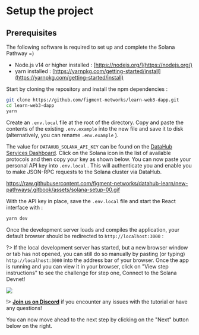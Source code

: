 # Setup the project

## Prerequisites

The following software is required to set up and complete the Solana Pathway =)

* Node.js v14 or higher installed : [https://nodejs.org/](https://nodejs.org/)
* yarn installed : [https://yarnpkg.com/getting-started/install](https://yarnpkg.com/getting-started/install)

Start by cloning the repository and install the npm dependencies :

```bash
git clone https://github.com/figment-networks/learn-web3-dapp.git
cd learn-web3-dapp
yarn
```

Create an `.env.local` file at the root of the directory. Copy and paste the contents of the existing `.env.example` into the new file and save it to disk (alternatively, you can rename `.env.example` ).

The value for `DATAHUB_SOLANA_API_KEY` can be found on the [DataHub Services Dashboard](https://datahub.figment.io/services/solana). Click on the Solana icon in the list of available protocols and then copy your key as shown below. You can now paste your personal API key into `.env.local` . This will authenticate you and enable you to make JSON-RPC requests to the Solana cluster via DataHub.

https://raw.githubusercontent.com/figment-networks/datahub-learn/new-pathways/.gitbook/assets/solana-setup-00.gif

With the API key in place, save the `.env.local` file and start the React interface with :

```bash
yarn dev
```

Once the development server loads and compiles the application, your default browser should be redirected to `http://localhost:3000` :

?> If the local development server has started, but a new browser window or tab has not opened, you can still do so manually by pasting (or typing) `http://localhost:3000` into the address bar of your browser. Once the app is running and you can view it in your browser, click on  "View step instructions" to see the challenge for step one, Connect to the Solana Devnet! 

![](https://raw.githubusercontent.com/figment-networks/datahub-learn/new-pathways/.gitbook/assets/solana-setup-01.gif)

!> [**Join us on Discord**](https://discord.gg/fszyM7K) if you encounter any issues with the tutorial or have any questions!

You can now move ahead to the next step by clicking on the "Next" button below on the right.
